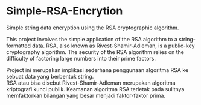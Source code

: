 # Simple-RSA-Encrytion
 Simple string data encryption using the RSA cryptographic algorithm.<br>

<!--- ENGLISH --->
This project involves the simple application of the RSA algorithm to a string-formatted data. RSA, also known as Rivest-Shamir-Adleman, is a public-key cryptography algorithm. The security of the RSA algorithm relies on the difficulty of factoring large numbers into their prime factors.<br>

<!--- BAHASA INDONESIA --->
Project ini merupakan implikasi sederhana penggunaan algoritma RSA ke sebuat data yang berbentuk string.<br>
RSA atau bisa disebut Rivest-Shamir-Adleman merupakan algoritma kriptografi kunci publik. Keamanan algoritma RSA terletak pada sulitnya memfaktorkan bilangan yang besar menjadi faktor-faktor prima.
